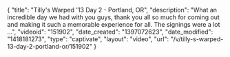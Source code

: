 {
    "title": "Tilly's Warped '13 Day 2 - Portland, OR",
    "description": "What an incredible day we had with you guys, thank you all so much for coming out and making it such a memorable experience for all. The signings were a lot ...",
    "videoid": "151902",
    "date_created": "1397072623",
    "date_modified": "1418181273",
    "type": "captivate",
    "layout": "video",
    "url": "\/v\/tilly-s-warped-13-day-2-portland-or\/151902"
}